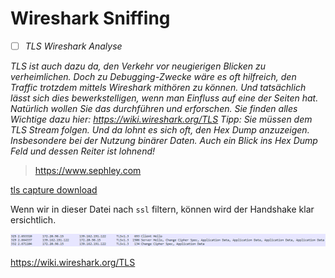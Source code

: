 # Wireshark Sniffing

- [ ] *TLS Wireshark Analyse*

*TLS ist auch dazu da, den Verkehr vor neugierigen Blicken zu verheimlichen. Doch zu Debugging-Zwecke wäre es oft hilfreich, den Traffic trotzdem mittels Wireshark mithören zu können. Und tatsächlich lässt sich dies bewerkstelligen, wenn man Einfluss auf eine der Seiten hat. Natürlich wollen Sie das durchführen und erforschen. Sie finden alles Wichtige dazu hier: https://wiki.wireshark.org/TLS Tipp: Sie müssen dem TLS Stream folgen. Und da lohnt es sich oft, den Hex Dump anzuzeigen. Insbesondere bei der Nutzung binärer Daten. Auch ein Blick ins Hex Dump Feld und dessen Reiter ist lohnend!*

><https://www.sephley.com>

[tls capture download](../tls.pcapng)

Wenn wir in dieser Datei nach `ssl` filtern, können wird der Handshake klar ersichtlich.

![wireshark-1](../images/wireshark-1.png)

<https://wiki.wireshark.org/TLS>
